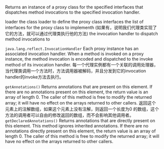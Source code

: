 Returns an instance of a proxy class for the specified interfaces that dispatches method invocations to the specified invocation handler. 

loader the class loader to define the proxy class
interfaces the list of interfaces for the proxy class to implementh (如果有，说明我们代理类实现了它的方法，就可以通过代理类执行他的方法)
the invocation handler to dispatch method invocations to

`java.lang.reflect.InvocationHandler`
Each proxy instance has an associated invocation handler. When a method is invoked on a proxy instance, the method invocation is encoded and dispatched to the invoke method of its invocation handler.
每一个代理实例都有一个关联的调用处理器，当代理类调用一个方法时，方法调用器被解码，并且分发到它的invocation handler的invoke方法去执行。

`getAnnotations()`
Returns annotations that are present on this element. If there are no annotations present on this element, the return value is an array of length 0. The caller of this method is free to modify the returned array; it will have no effect on the arrays returned to other callers.
返回这个元素上的注解数组，如果这个元素上没有注解，则返回一个长度为0 的数组，这个方法的调用者可以自由的修改返回的数组，而不会影响其他调用者。
`getDeclaredAnnotations()`
Returns annotations that are directly present on this element. This method ignores inherited annotations. If there are no annotations directly present on this element, the return value is an array of length 0. The caller of this method is free to modify the returned array; it will have no effect on the arrays returned to other callers.

